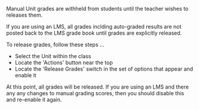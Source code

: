 Manual Unit grades are withheld from students until the teacher wishes to releases them. 

If you are using an LMS, all grades inclding auto-graded results are not posted back to the LMS grade book until grades are explicitly released.

To release grades, follow these steps ...

- Select the Unit within the class
- Locate the 'Actions' button near the top
- Locate the 'Release Grades' switch in the set of options that appear and enable it

At this point, all grades will be released. If you are using an LMS and there any any changes to manual grading scores, then you should disable this and re-enable it again.


